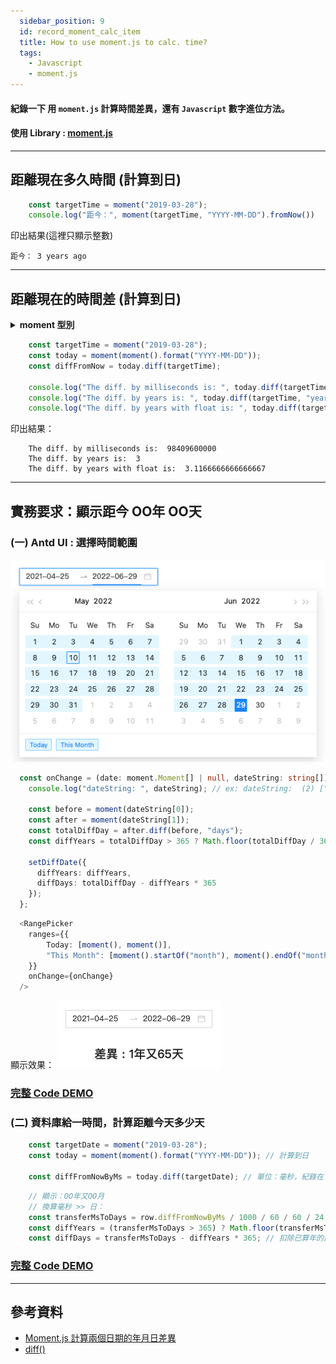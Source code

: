 ```yaml
---
  sidebar_position: 9
  id: record_moment_calc_item
  title: How to use moment.js to calc. time?
  tags:
    - Javascript
    - moment.js
---
```


#### 紀錄一下 用 `moment.js` 計算時間差異，還有 `Javascript` 數字進位方法。
#### 使用 Library : [moment.js](https://momentjs.com/)

---
## 距離現在多久時間 (計算到日)

```js
    const targetTime = moment("2019-03-28");
    console.log("距今：", moment(targetTime, "YYYY-MM-DD").fromNow())
```
印出結果(這裡只顯示整數)

```
距今： 3 years ago 
```

---
## 距離現在的時間差 (計算到日)

<details>
  <summary><strong>moment 型別</strong></summary>

```typescript
  moment().diff(Moment|String|Number|Date|Array);
  moment().diff(Moment|String|Number|Date|Array, String);
  moment().diff(Moment|String|Number|Date|Array, String, Boolean);

  // 比較對象A的時間內容.diff(比較對象Ｂ的時間內容, 基礎時間單位, 是否精確至小數點): number;
```
</details>

```js
    const targetTime = moment("2019-03-28");
    const today = moment(moment().format("YYYY-MM-DD"));
    const diffFromNow = today.diff(targetTime);

    console.log("The diff. by milliseconds is: ", today.diff(targetTime));
    console.log("The diff. by years is: ", today.diff(targetTime, "years"));
    console.log("The diff. by years with float is: ", today.diff(targetTime, "years", true));
```
印出結果：
```
    The diff. by milliseconds is:  98409600000
    The diff. by years is:  3
    The diff. by years with float is:  3.1166666666666667
```

---
## 實務要求：顯示距今 OO年 OO天
### (一) Antd UI : 選擇時間範圍
![UI : 選擇時間範圍](../../static/img/docs/record/record_moment_calc_time_UI.png)

```typescript
  const onChange = (date: moment.Moment[] | null, dateString: string[]) => {
    console.log("dateString: ", dateString); // ex: dateString:  (2) ["2021-04-25", "2022-06-29"]

    const before = moment(dateString[0]);
    const after = moment(dateString[1]);
    const totalDiffDay = after.diff(before, "days");
    const diffYears = totalDiffDay > 365 ? Math.floor(totalDiffDay / 365) : 0;

    setDiffDate({
      diffYears: diffYears,
      diffDays: totalDiffDay - diffYears * 365
    });
  };
```

```typescript
  <RangePicker
    ranges={{
        Today: [moment(), moment()],
        "This Month": [moment().startOf("month"), moment().endOf("month")]
    }}
    onChange={onChange}
  />
```
顯示效果：
![顯示效果：](../../static/img/docs/record/record_moment_calc_time_result.png)

### [完整 Code DEMO](https://codesandbox.io/s/practice-moment-js-diff-0ffnfr?file=/src/App.tsx)

### (二) 資料庫給一時間，計算距離今天多少天

```typescript
    const targetDate = moment("2019-03-28");
    const today = moment(moment().format("YYYY-MM-DD")); // 計算到日
    
    const diffFromNowByMs = today.diff(targetDate); // 單位：毫秒，紀錄在 data裡，顯示依需求再轉換單位。
```
```typescript
    // 顯示：OO年又OO月
    // 換算毫秒 >> 日：
    const transferMsToDays = row.diffFromNowByMs / 1000 / 60 / 60 / 24;
    const diffYears = (transferMsToDays > 365) ? Math.floor(transferMsToDays/365) : 0;
    const diffDays = transferMsToDays - diffYears * 365; // 扣除已算年的部分
```

### [完整 Code DEMO](https://codesandbox.io/s/practice-moment-js-diff-in-database-5p2h07?file=/src/App.tsx)

---
## 參考資料
- [Moment.js 計算兩個日期的年月日差異](https://yuan-0708.medium.com/moment-js-%E8%A8%88%E7%AE%97%E5%85%A9%E5%80%8B%E6%97%A5%E6%9C%9F%E7%9A%84%E5%B9%B4%E6%9C%88%E6%97%A5%E5%B7%AE%E7%95%B0-ac58c1245ecb)
- [diff()](http://momentjs.cn/docs/displaying/difference.html)